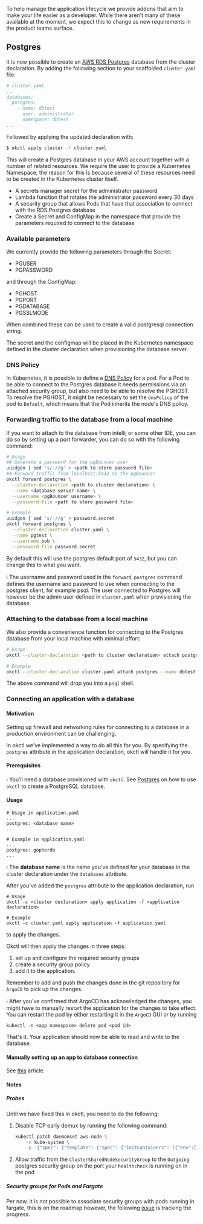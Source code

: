 To help manage the application lifecycle we provide addons that aim to make your life easier as a developer. While there aren't many of these available at the moment, we expect this to change as new requirements in the product teams surface.

## Postgres

It is now possible to create an [AWS RDS Postgres](https://aws.amazon.com/rds/postgresql/) database from the cluster declaration.  By adding the following section to your scaffolded `cluster.yaml` file:

```yaml
# cluster.yaml
...
databases:
  postgres:
    - name: dbtest
      user: administrator
      namespace: dbtest
...
```

Followed by applying the updated declaration with:

```bash
$ okctl apply cluster -f cluster.yaml
```

This will create a Postgres database in your AWS account together with a number of related resources. We require the user to provide a Kubernetes Namespace, the reason for this is because several of these resources need to be created in the Kubernetes cluster itself.

- A secrets manager secret for the administrator password
- Lambda function that rotates the administrator password every 30 days
- A security group that allows Pods that have that association to connect with the RDS Postgres database
- Create a Secret and ConfigMap in the namespace that provide the parameters required to connect to the database

### Available parameters

We currently provide the following parameters through the Secret:

- PGUSER
- PGPASSWORD

and through the ConfigMap:

- PGHOST
- PGPORT
- PGDATABASE
- PGSSLMODE

When combined these can be used to create a valid postgresql connection string.

The secret and the configmap will be placed in the Kubernetes namespace defined in the cluster declaration when provisioning the
database server.

### DNS Policy

In Kubernetes, it is possible to define a [DNS Policy](https://kubernetes.io/docs/concepts/services-networking/dns-pod-service/#pod-s-dns-policy) for a pod. For a Pod to be able to connect to the Postgres database it needs permissions via an attached security group, but also need to be able to resolve the PGHOST. To resolve the PGHOST, it might be necessary to set the `dnsPolicy` of the pod to `Default`, which means that the Pod inherits the node's DNS policy. 

### Forwarding traffic to the database from a local machine

If you want to attach to the database from intellij or some other IDE, you can do so by setting up a port forwarder, you can do so with the following command:

```bash
# Usage
## Generate a password for the pgBouncer user
uuidgen | sed 's/-//g' > <path to store password file>
## Forward traffic from localhost:5432 to the pgBouncer
okctl forward postgres \
  --cluster-declaration <path to cluster declaration> \
  --name <database server name> \
  --username <pgBouncer username> \
  --password-file <path to store password file>

# Example
uuidgen | sed 's/-//g' > password.secret
okctl forward postgres \
  --cluster-declaration cluster.yaml \
  --name pgtest \
  --username bob \
  --password-file password.secret
```

By default this will use the postgres default port of `5432`, but you can change this to what you want.

:information_source: The username and password used in the `forward postgres` command defines the username and password
to use when connecting to the postgres client, for example psql. The user connected to Postgres will however be the admin
user defined in `cluster.yaml` when provisioning the database.

### Attaching to the database from a local machine

We also provide a convenience function for connecting to the Postgres database from your local machine with minimal effort:

```bash
# Usage
okctl --cluster-declaration <path to cluster declaration> attach postgres --name <database server name>

# Example
okctl --cluster-declaration cluster.yaml attach postgres --name dbtest
```

The above command will drop you into a `psql` shell.

### Connecting an application with a database

#### Motivation

Setting up firewall and networking rules for connecting to a database in a production environment can be challenging.

In okctl we've implemented a way to do all this for you. By specifying the
`postgres` attribute in the application declaration, okctl will handle it for you.

#### Prerequisites

:information_source: You'll need a database provisioned with `okctl`.
See [Postgres](/getting-started/application-addons/#postgres)
on how to use `okctl` to create a PostgreSQL database.

#### Usage

```shell
# Usage in application.yaml
...
postgres: <database name>
...

# Example in application.yaml
...
postgres: gopherdb
...
```

:information_source: The **database name** is the name you've defined for your database in the cluster declaration under
the
`databases` attribute.

After you've added the `postgres` attribute to the application declaration, run

```shell
# Usage
okctl -c <cluster declaration> apply application -f <application declaration>

# Example
okctl -c cluster.yaml apply application -f application.yaml
```

to apply the changes.

Okctl will then apply the changes in three steps:

1. set up and configure the required security groups
2. create a security group policy
3. add it to the application.

Remember to add and push the changes done in the git repository for `ArgoCD` to pick up the changes.

:information_source: After you've confirmed that ArgoCD has acknowledged the changes, you might have to manually restart
the application for the changes to take effect. You can restart the pod by either restarting it in the `ArgoCD` GUI or
by running

```shell 
kubectl -n <app namespace> delete pod <pod id>
```

That's it. Your application should now be able to read and write to the database.

#### Manually setting up an app to database connection

See [this](/help/manually-connecting-to-postgres) article.

#### Notes

##### Probes

Until we have fixed this in okctl, you need to do the following:

1. Disable TCP early demux by running the following command:

    ```bash
    kubectl patch daemonset aws-node \
        -n kube-system \
        -p '{"spec": {"template": {"spec": {"initContainers": [{"env":[{"name":"DISABLE_TCP_EARLY_DEMUX","value":"true"}],"name":"aws-vpc-cni-init"}]}}}}'
    ```

2. Allow traffic from the `ClusterSharedNodeSecurityGroup` to the `Outgoing` postgres security group on the port
   your `healthcheck` is running on in the pod

##### Security groups for Pods and Fargate

Per now, it is not possible to associate security groups with pods running in fargate, this is on the roadmap however, the following [issue](https://github.com/aws/containers-roadmap/issues/625) is tracking the progress.
